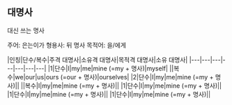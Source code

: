## 대명사

대신 쓰는 명사

주어: 은는이가
형용사: 뒤 명사
목적어: 을/에게

|인칭|단수/복수|주격 대명사|소유격 대명사|목적격 대명사|소유 대명사|
|---|---|---|---|---|---|---|
|1|단수|I|my|me|mine (=my + 명사)|myself|
||복수|we|our|us|ours (=our + 명사)|ourselves|
|2|단수|I|my|me|mine (=my + 명사)||
||복수|I|my|me|mine (=my + 명사)||
|1|단수|I|my|me|mine (=my + 명사)||
|1|단수|I|my|me|mine (=my + 명사)||
|1|단수|I|my|me|mine (=my + 명사)||
